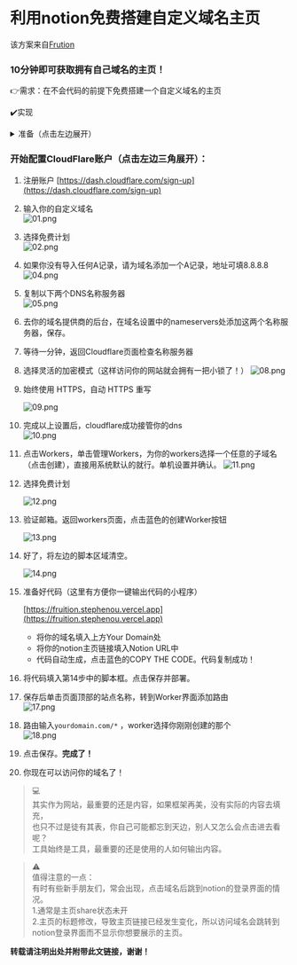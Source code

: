 # 利用notion免费搭建自定义域名主页
该方案来自[Frution](https://fruitionsite.com/771ef38657244c27b9389734a9cbff44/)

### 10分钟即可获取拥有自己域名的主页！

👉需求：在不会代码的前提下免费搭建一个自定义域名的主页

✔️实现  
<details><summary>准备（点击左边展开）</summary>  
1. 将自己的notion主页设置为share状态  

2. 一个自己的域名，如果你还没有，并且想免费注册一个，[请点击👉](https://www.notion.so/6317a1b6e622478185a2cb9dff7aada7/)    
</details>  
    
### 开始配置CloudFlare账户（点击左边三角展开）：  
1. 注册账户 [https://dash.cloudflare.com/sign-up](https://dash.cloudflare.com/sign-up)  
2. 输入你的自定义域名  
![01.png](https://www.notion.so/image/https%3A%2F%2Fs3-us-west-2.amazonaws.com%2Fsecure.notion-static.com%2Fd7561a5f-d8df-4303-97ba-3ff0bd913f8d%2FUntitled.png?table=block&id=4b688cb7-cf4a-4260-9f69-81dd1adbc90f&cache=v2)  
3. 选择免费计划  
![02.png](https://www.notion.so/image/https%3A%2F%2Fs3-us-west-2.amazonaws.com%2Fsecure.notion-static.com%2Fc732e996-769a-4362-be92-f8815c761dc3%2FUntitled.png?table=block&id=6b972bcd-798d-40e3-9c61-2b5fd99e9a86&cache=v2)    
4. 如果你没有导入任何A记录，请为域名添加一个A记录，地址可填8.8.8.8  
![04.png](https://www.notion.so/image/https%3A%2F%2Fs3-us-west-2.amazonaws.com%2Fsecure.notion-static.com%2F4ce6072e-d4e7-43d8-8088-1d0330e458f0%2FUntitled.png?table=block&id=b0caaaeb-43ba-4947-bc90-e64254b3ab2c&cache=v2)  
5. 复制以下两个DNS名称服务器  
![05.png](https://www.notion.so/image/https%3A%2F%2Fs3-us-west-2.amazonaws.com%2Fsecure.notion-static.com%2F72f6b1c5-0226-4d47-bb9c-30d817a5d421%2FUntitled.png?table=block&id=e9a28abc-3e7b-4def-baf8-44d9c766ea15&cache=v2)  
6. 去你的域名提供商的后台，在域名设置中的nameservers处添加这两个名称服务器，保存。
7. 等待一分钟，返回Cloudflare页面检查名称服务器
8. 选择灵活的加密模式（这样访问你的网站就会拥有一把小锁了！） 
![08.png](https://www.notion.so/image/https%3A%2F%2Fs3-us-west-2.amazonaws.com%2Fsecure.notion-static.com%2F2e9b3a65-60a5-4536-8370-aef0818cb955%2FUntitled.png?table=block&id=77d25d17-5335-4606-a9b7-a262f86a1354&cache=v2)

9. 始终使用 HTTPS，自动 HTTPS 重写

    ![09.png](https://www.notion.so/image/https%3A%2F%2Fs3-us-west-2.amazonaws.com%2Fsecure.notion-static.com%2F5a1027d6-e4bf-4a23-9fe4-e0a5cec61db1%2FUntitled.png?table=block&id=0830b8f9-a53b-4206-a6e8-5149868f6819&cache=v2)

10. 完成以上设置后，cloudflare成功接管你的dns  
    ![10.png](https://www.notion.so/image/https%3A%2F%2Fs3-us-west-2.amazonaws.com%2Fsecure.notion-static.com%2F0062a94e-1056-43e7-a179-ed5573ffe099%2FUntitled.png?table=block&id=77c45d6e-1338-4be1-9923-a127d8ac6311&cache=v2)

11. 点击Workers，单击管理Workers，为你的workers选择一个任意的子域名（点击创建），直接用系统默认的就行。单机设置并确认。 
    ![11.png](https://www.notion.so/image/https%3A%2F%2Fs3-us-west-2.amazonaws.com%2Fsecure.notion-static.com%2F34dec507-387a-4ab8-ba05-b6995510e740%2FUntitled.png?table=block&id=2821a58f-faa9-4d89-9c09-169950c76931&cache=v2)

12. 选择免费计划

    ![12.png](https://www.notion.so/image/https%3A%2F%2Fs3-us-west-2.amazonaws.com%2Fsecure.notion-static.com%2Ff8bf34b7-63d4-4069-bfcd-0a5685907de7%2FUntitled.png?table=block&id=ffe094fc-01a7-4dc4-b4f1-ba066f24b87c&cache=v2)

13. 验证邮箱。返回workers页面，点击蓝色的创建Worker按钮

    ![13.png](https://www.notion.so/image/https%3A%2F%2Fs3-us-west-2.amazonaws.com%2Fsecure.notion-static.com%2F295e133a-2cf5-4ddf-80a2-b94a04abfdb4%2FUntitled.png?table=block&id=cb891703-47c2-4fae-8676-f57d6a302431&cache=v2)

14. 好了，将左边的脚本区域清空。

    ![14.png](https://www.notion.so/image/https%3A%2F%2Fs3-us-west-2.amazonaws.com%2Fsecure.notion-static.com%2F98f3b0a1-8f1e-456e-b523-bb8febf5e0ff%2FUntitled.png?table=block&id=5bc0f525-98cc-425a-a470-6eed1ee6438d&cache=v2)

15. 准备好代码（这里有方便你一键输出代码的小程序）

    [https://fruition.stephenou.vercel.app](https://fruition.stephenou.vercel.app)

    - 将你的域名填入上方Your Domain处
    - 将你的notion主页链接填入Notion URL中
    - 代码自动生成，点击蓝色的COPY THE CODE。代码复制成功！
16. 将代码填入第14步中的脚本框。点击保存并部署。
17. 保存后单击页面顶部的站点名称，转到Worker界面添加路由  
![17.png](https://www.notion.so/image/https%3A%2F%2Fs3-us-west-2.amazonaws.com%2Fsecure.notion-static.com%2F61292ae4-5c83-4e32-97ee-355ed0c8f64c%2FUntitled.png?table=block&id=6564c38a-92fb-4980-a876-a4597d9abc70&cache=v2)  
18. 路由输入`yourdomain.com/*` ，worker选择你刚刚创建的那个  
![18.png](https://www.notion.so/image/https%3A%2F%2Fs3-us-west-2.amazonaws.com%2Fsecure.notion-static.com%2Fd6554895-673e-4d9f-aad4-93547dd45957%2FUntitled.png?table=block&id=b3908509-43c6-4459-a37b-2a4254f40e55&cache=v2)  

19. 点击保存。**完成了！**
20. 你现在可以访问你的域名了！


>💻  
>其实作为网站，最重要的还是内容，如果框架再美，没有实际的内容去填充，  
>也只不过是徒有其表，你自己可能都忘到天边，别人又怎么会点击进去看呢？  
>工具始终是工具，最重要的还是使用的人如何输出内容。  

>⚠️  
>值得注意的一点：  
>有时有些新手朋友们，常会出现，点击域名后跳到notion的登录界面的情况。  
>1.通常是主页share状态未开  
>2.主页的标题修改，导致主页链接已经发生变化，所以访问域名会跳转到notion登录界面而不显示你想要展示的主页。  

**转载请注明出处并附带此文链接，谢谢！**
